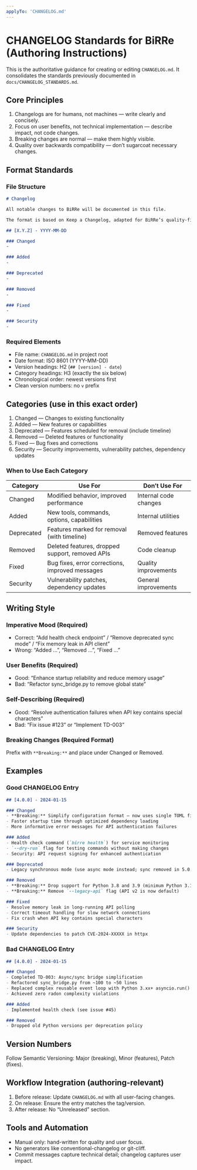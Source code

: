```yaml
---
applyTo: 'CHANGELOG.md'
---
```

# CHANGELOG Standards for BiRRe (Authoring Instructions)

This is the authoritative guidance for creating or editing `CHANGELOG.md`. It consolidates the standards previously documented in `docs/CHANGELOG_STANDARDS.md`.

## Core Principles

1. Changelogs are for humans, not machines — write clearly and concisely.
2. Focus on user benefits, not technical implementation — describe impact, not code changes.
3. Breaking changes are normal — make them highly visible.
4. Quality over backwards compatibility — don’t sugarcoat necessary changes.

## Format Standards

### File Structure

```markdown
# Changelog

All notable changes to BiRRe will be documented in this file.

The format is based on Keep a Changelog, adapted for BiRRe’s quality-first approach.

## [X.Y.Z] - YYYY-MM-DD

### Changed
-

### Added
-

### Deprecated
-

### Removed
-

### Fixed
-

### Security
-
```

### Required Elements

- File name: `CHANGELOG.md` in project root
- Date format: ISO 8601 (YYYY-MM-DD)
- Version headings: H2 (`## [version] - date`)
- Category headings: H3 (exactly the six below)
- Chronological order: newest versions first
- Clean version numbers: no `v` prefix

## Categories (use in this exact order)

1. Changed — Changes to existing functionality
2. Added — New features or capabilities
3. Deprecated — Features scheduled for removal (include timeline)
4. Removed — Deleted features or functionality
5. Fixed — Bug fixes and corrections
6. Security — Security improvements, vulnerability patches, dependency updates

### When to Use Each Category

| Category | Use For | Don’t Use For |
|---|---|---|
| Changed | Modified behavior, improved performance | Internal code changes |
| Added | New tools, commands, options, capabilities | Internal utilities |
| Deprecated | Features marked for removal (with timeline) | Removed features |
| Removed | Deleted features, dropped support, removed APIs | Code cleanup |
| Fixed | Bug fixes, error corrections, improved messages | Quality improvements |
| Security | Vulnerability patches, dependency updates | General improvements |

## Writing Style

### Imperative Mood (Required)

- Correct: “Add health check endpoint” / “Remove deprecated sync mode” / “Fix memory leak in API client”
- Wrong: “Added …”, “Removed …”, “Fixed …”

### User Benefits (Required)

- Good: “Enhance startup reliability and reduce memory usage”
- Bad: “Refactor sync_bridge.py to remove global state”

### Self-Describing (Required)

- Good: “Resolve authentication failures when API key contains special characters”
- Bad: “Fix issue #123” or “Implement TD-003”

### Breaking Changes (Required Format)

Prefix with `**Breaking:**` and place under Changed or Removed.

## Examples

### Good CHANGELOG Entry

```markdown
## [4.0.0] - 2024-01-15

### Changed
- **Breaking:** Simplify configuration format — now uses single TOML file instead of multiple JSON files
- Faster startup time through optimized dependency loading
- More informative error messages for API authentication failures

### Added
- Health check command (`birre health`) for service monitoring
- `--dry-run` flag for testing commands without making changes
- Security: API request signing for enhanced authentication

### Deprecated
- Legacy synchronous mode (use async mode instead; sync removed in 5.0.0)

### Removed
- **Breaking:** Drop support for Python 3.8 and 3.9 (minimum Python 3.10)
- **Breaking:** Remove `--legacy-api` flag (API v2 is now default)

### Fixed
- Resolve memory leak in long-running API polling
- Correct timeout handling for slow network connections
- Fix crash when API key contains special characters

### Security
- Update dependencies to patch CVE-2024-XXXXX in httpx
```

### Bad CHANGELOG Entry

```markdown
## [4.0.0] - 2024-01-15

### Changed
- Completed TD-003: Async/sync bridge simplification
- Refactored sync_bridge.py from ~100 to ~50 lines
- Replaced complex reusable event loop with Python 3.xx+ asyncio.run()
- Achieved zero radon complexity violations

### Added
- Implemented health check (see issue #45)

### Removed
- Dropped old Python versions per deprecation policy
```

## Version Numbers

Follow Semantic Versioning: Major (breaking), Minor (features), Patch (fixes).

## Workflow Integration (authoring-relevant)

1. Before release: Update `CHANGELOG.md` with all user-facing changes.
2. On release: Ensure the entry matches the tag/version.
3. After release: No “Unreleased” section.

## Tools and Automation

- Manual only: hand-written for quality and user focus.
- No generators like conventional-changelog or git-cliff.
- Commit messages capture technical detail; changelog captures user impact.
